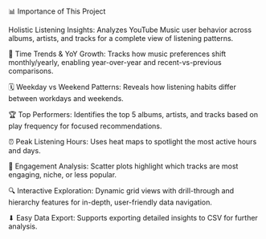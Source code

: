 📊 Importance of This Project

Holistic Listening Insights:
Analyzes YouTube Music user behavior across albums, artists, and tracks for a complete view of listening patterns.

📅 Time Trends & YoY Growth:
Tracks how music preferences shift monthly/yearly, enabling year-over-year and recent-vs-previous comparisons.

🗓 Weekday vs Weekend Patterns:
Reveals how listening habits differ between workdays and weekends.

🏆 Top Performers:
Identifies the top 5 albums, artists, and tracks based on play frequency for focused recommendations.

⏰ Peak Listening Hours:
Uses heat maps to spotlight the most active hours and days.

🔬 Engagement Analysis:
Scatter plots highlight which tracks are most engaging, niche, or less popular.

🔍 Interactive Exploration:
Dynamic grid views with drill-through and hierarchy features for in-depth, user-friendly data navigation.

⬇ Easy Data Export:
Supports exporting detailed insights to CSV for further analysis.


